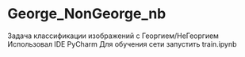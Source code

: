 # George_NonGeorge_nb
Задача классификации изображений с Георгием/НеГеоргием  Использовал IDE PyCharm   Для обучения сети запустить train.ipynb
